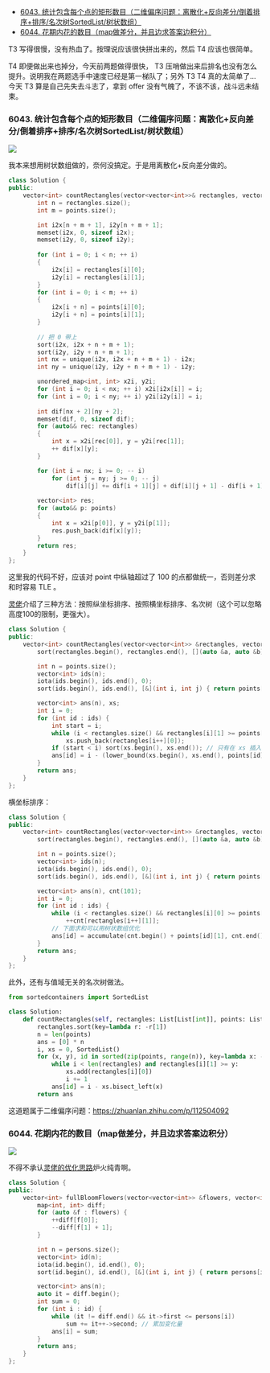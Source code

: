 
<!-- @import "[TOC]" {cmd="toc" depthFrom=1 depthTo=6 orderedList=false} -->

<!-- code_chunk_output -->

- [6043. 统计包含每个点的矩形数目（二维偏序问题：离散化+反向差分/倒着排序+排序/名次树SortedList/树状数组）](#6043-统计包含每个点的矩形数目二维偏序问题离散化反向差分倒着排序排序名次树sortedlist树状数组)
- [6044. 花期内花的数目（map做差分，并且边求答案边积分）](#6044-花期内花的数目map做差分并且边求答案边积分)

<!-- /code_chunk_output -->

T3 写得很慢，没有热血了。按理说应该很快拼出来的，然后 T4 应该也很简单。

T4 即便做出来也掉分，今天前两题做得很快， T3 压哨做出来后排名也没有怎么提升。说明我在两题选手中速度已经是第一梯队了；另外 T3 T4 真的太简单了...今天 T3 算是自己先失去斗志了，拿到 offer 没有气魄了，不该不该，战斗远未结束。

### 6043. 统计包含每个点的矩形数目（二维偏序问题：离散化+反向差分/倒着排序+排序/名次树SortedList/树状数组）

![](./images/leetcode-cn.com_contest_weekly-contest-290_problems_count-number-of-rectangles-containing-each-point_.png)

我本来想用树状数组做的，奈何没搞定。于是用离散化+反向差分做的。

```cpp
class Solution {
public:
    vector<int> countRectangles(vector<vector<int>>& rectangles, vector<vector<int>>& points) {
        int n = rectangles.size();
        int m = points.size();

        int i2x[n + m + 1], i2y[n + m + 1];
        memset(i2x, 0, sizeof i2x);
        memset(i2y, 0, sizeof i2y);
        
        for (int i = 0; i < n; ++ i)
        {
            i2x[i] = rectangles[i][0];
            i2y[i] = rectangles[i][1];
        }
        for (int i = 0; i < m; ++ i)
        {
            i2x[i + n] = points[i][0];
            i2y[i + n] = points[i][1];
        }
        
        // 把 0 带上
        sort(i2x, i2x + n + m + 1);
        sort(i2y, i2y + n + m + 1);
        int nx = unique(i2x, i2x + n + m + 1) - i2x;
        int ny = unique(i2y, i2y + n + m + 1) - i2y;

        unordered_map<int, int> x2i, y2i;
        for (int i = 0; i < nx; ++ i) x2i[i2x[i]] = i;
        for (int i = 0; i < ny; ++ i) y2i[i2y[i]] = i;
        
        int dif[nx + 2][ny + 2];
        memset(dif, 0, sizeof dif);
        for (auto&& rec: rectangles)
        {
            int x = x2i[rec[0]], y = y2i[rec[1]];
            ++ dif[x][y];
        }

        for (int i = nx; i >= 0; -- i)
            for (int j = ny; j >= 0; -- j)
                dif[i][j] += dif[i + 1][j] + dif[i][j + 1] - dif[i + 1][j + 1];
        
        vector<int> res;
        for (auto&& p: points)
        {
            int x = x2i[p[0]], y = y2i[p[1]];
            res.push_back(dif[x][y]);
        }
        return res;
    }
};
```

这里我的代码不好，应该对 point 中纵轴超过了 100 的点都做统一，否则差分求和时容易 TLE 。

[灵佬](https://leetcode-cn.com/problems/count-number-of-rectangles-containing-each-point/solution/pai-xu-pai-xu-pai-xu-pythonjavacgo-by-en-ou4k/)介绍了三种方法：按照纵坐标排序、按照横坐标排序、名次树（这个可以忽略高度100的限制，更强大）。

```cpp
class Solution {
public:
    vector<int> countRectangles(vector<vector<int>> &rectangles, vector<vector<int>> &points) {
        sort(rectangles.begin(), rectangles.end(), [](auto &a, auto &b) { return a[1] > b[1]; });

        int n = points.size();
        vector<int> ids(n);
        iota(ids.begin(), ids.end(), 0);
        sort(ids.begin(), ids.end(), [&](int i, int j) { return points[i][1] > points[j][1]; });

        vector<int> ans(n), xs;
        int i = 0;
        for (int id : ids) {
            int start = i;
            while (i < rectangles.size() && rectangles[i][1] >= points[id][1])
                xs.push_back(rectangles[i++][0]);
            if (start < i) sort(xs.begin(), xs.end()); // 只有在 xs 插入了新元素时才排序
            ans[id] = i - (lower_bound(xs.begin(), xs.end(), points[id][0]) - xs.begin());
        }
        return ans;
    }
};
```

横坐标排序：

```cpp
class Solution {
public:
    vector<int> countRectangles(vector<vector<int>> &rectangles, vector<vector<int>> &points) {
        sort(rectangles.begin(), rectangles.end(), [](auto &a, auto &b) { return a[0] > b[0]; });

        int n = points.size();
        vector<int> ids(n);
        iota(ids.begin(), ids.end(), 0);
        sort(ids.begin(), ids.end(), [&](int i, int j) { return points[i][0] > points[j][0]; });

        vector<int> ans(n), cnt(101);
        int i = 0;
        for (int id : ids) {
            while (i < rectangles.size() && rectangles[i][0] >= points[id][0])
                ++cnt[rectangles[i++][1]];
            // 下面求和可以用树状数组优化
            ans[id] = accumulate(cnt.begin() + points[id][1], cnt.end(), 0);
        }
        return ans;
    }
};
```

此外，还有与值域无关的名次树做法。

```python
from sortedcontainers import SortedList

class Solution:
    def countRectangles(self, rectangles: List[List[int]], points: List[List[int]]) -> List[int]:
        rectangles.sort(key=lambda r: -r[1])
        n = len(points)
        ans = [0] * n
        i, xs = 0, SortedList()
        for (x, y), id in sorted(zip(points, range(n)), key=lambda x: -x[0][1]):
            while i < len(rectangles) and rectangles[i][1] >= y:
                xs.add(rectangles[i][0])
                i += 1
            ans[id] = i - xs.bisect_left(x)
        return ans
```

这道题属于二维偏序问题：https://zhuanlan.zhihu.com/p/112504092

### 6044. 花期内花的数目（map做差分，并且边求答案边积分）

![](./images/leetcode-cn.com_contest_weekly-contest-290_problems_number-of-flowers-in-full-bloom_.png)

不得不承认[灵佬的优化思路](https://leetcode-cn.com/problems/number-of-flowers-in-full-bloom/solution/chai-fen-pythonjavacgo-by-endlesscheng-wz35/)炉火纯青啊。

```cpp
class Solution {
public:
    vector<int> fullBloomFlowers(vector<vector<int>> &flowers, vector<int> &persons) {
        map<int, int> diff;
        for (auto &f : flowers) {
            ++diff[f[0]];
            --diff[f[1] + 1];
        }

        int n = persons.size();
        vector<int> id(n);
        iota(id.begin(), id.end(), 0);
        sort(id.begin(), id.end(), [&](int i, int j) { return persons[i] < persons[j]; });

        vector<int> ans(n);
        auto it = diff.begin();
        int sum = 0;
        for (int i : id) {
            while (it != diff.end() && it->first <= persons[i])
                sum += it++->second; // 累加变化量
            ans[i] = sum;
        }
        return ans;
    }
};
```
